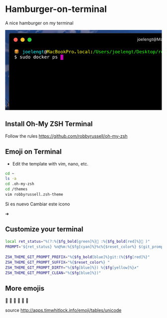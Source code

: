 # Hamburger-on-terminal
A nice hamburger on my terminal

![alt text](https://github.com/joelengt/hamburger-on-terminal/blob/master/29751176_1799264796792617_63374563_n.png?raw=true)

## Install Oh-My ZSH Terminal
Follow the rules https://github.com/robbyrussell/oh-my-zsh

## Emoji on Terminal
* Edit the template with vim, nano, etc.

```sh
cd ~
ls -a
cd .oh-my-zsh
cd /themes
vim robbyrussell.zsh-theme
```
Si es nuevo Cambiar este icono

➜

## Customize your terminal

```sh
local ret_status="%(?:%{$fg_bold[green]%}🍒 :%{$fg_bold[red]%}🍒 )"
PROMPT='${ret_status} %n@%m:%{$fg[cyan]%}%c%{$reset_color%} $(git_prompt_info)'

ZSH_THEME_GIT_PROMPT_PREFIX="%{$fg_bold[blue]%}git:(%{$fg[red]%}"
ZSH_THEME_GIT_PROMPT_SUFFIX="%{$reset_color%} "
ZSH_THEME_GIT_PROMPT_DIRTY="%{$fg[blue]%}) %{$fg[yellow]%}✗"
ZSH_THEME_GIT_PROMPT_CLEAN="%{$fg[blue]%})"
```

## More emojis

🍒
🍜
🍥
🍧
🍰
🍺


source
http://apps.timwhitlock.info/emoji/tables/unicode
